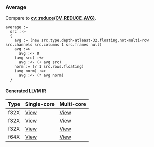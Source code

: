 ### Average
Compare to **[cv::reduce(CV_REDUCE_AVG)](http://docs.opencv.org/modules/core/doc/operations_on_arrays.html#reduce)**.

    average :=
      src :->
      {
        avg := (new src.type.depth-atleast-32.floating.not-multi-row src.channels src.columns 1 src.frames null)
        avg :=>
          avg :<- 0
        (avg src) :+>
          avg :<- (+ avg src)
        norm := (/ 1 src.rows.floating)
        (avg norm) :=>
          avg :<- (* avg norm)
      }

#### Generated LLVM IR
| Type | Single-core | Multi-core |
|------|-------------|------------|
| f32X | [View](https://raw.githubusercontent.com/biometrics/likely/gh-pages/ir/benchmarks/average_f32X_u8XY.ll)  | [View](https://raw.githubusercontent.com/biometrics/likely/gh-pages/ir/benchmarks/average_f32X_u8XY_m.ll)  |
| f32X | [View](https://raw.githubusercontent.com/biometrics/likely/gh-pages/ir/benchmarks/average_f32X_i16XY.ll) | [View](https://raw.githubusercontent.com/biometrics/likely/gh-pages/ir/benchmarks/average_f32X_i16XY_m.ll) |
| f32X | [View](https://raw.githubusercontent.com/biometrics/likely/gh-pages/ir/benchmarks/average_f32X_f32XY.ll) | [View](https://raw.githubusercontent.com/biometrics/likely/gh-pages/ir/benchmarks/average_f32X_f32XY_m.ll) |
| f64X | [View](https://raw.githubusercontent.com/biometrics/likely/gh-pages/ir/benchmarks/average_f64X_f64XY.ll) | [View](https://raw.githubusercontent.com/biometrics/likely/gh-pages/ir/benchmarks/average_f64X_f64XY_m.ll) |
